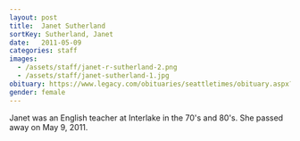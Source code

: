 ```yaml
---
layout: post
title:  Janet Sutherland
sortKey: Sutherland, Janet
date:   2011-05-09
categories: staff
images: 
  - /assets/staff/janet-r-sutherland-2.png
  - /assets/staff/janet-sutherland-1.jpg
obituary: https://www.legacy.com/obituaries/seattletimes/obituary.aspx?pid=151504027
gender: female
---
```

Janet was an English teacher at Interlake in the 70's and 80's. She passed away on May 9, 2011.
